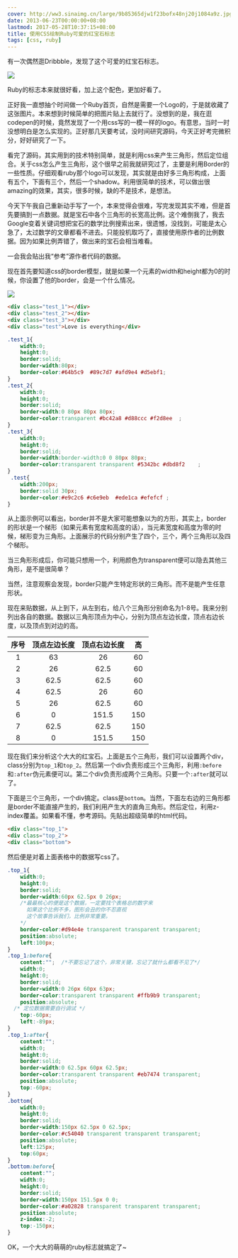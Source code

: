```yaml
---
cover: http://ww3.sinaimg.cn/large/9b85365djw1f23bofx48nj20j1084a9z.jpg
date: 2013-06-23T00:00:00+08:00
lastmod: 2017-05-28T10:37:15+08:00
title: 使用CSS绘制Ruby可爱的红宝石标志
tags: [css, ruby]
---
```

有一次偶然逛Dribbble，发现了这个可爱的红宝石标志。

![](http://ww3.sinaimg.cn/large/9b85365djw1f23bofx48nj20j1084a9z.jpg)

Ruby的标志本来就很好看，加上这个配色，更加好看了。

<!--more-->

正好我一直想抽个时间做一个Ruby首页，自然是需要一个Logo的，于是就收藏了这张图片。本来想到时候简单的把图片贴上去就行了。没想到的是，我在逛codepen的时候，竟然发现了一个用css写的一模一样的logo。有意思，当时一时没想明白是怎么实现的。正好那几天要考试，没时间研究源码，今天正好考完微积分，好好研究了一下。

看完了源码，其实用到的技术特别简单，就是利用css来产生三角形，然后定位组合。关于css怎么产生三角形，这个很早之前我就研究过了，主要是利用Border的一些性质。仔细观看ruby那个logo可以发现，其实就是由好多三角形构成，上面有五个，下面有三个，然后一个shadow。利用很简单的技术，可以做出很amazing的效果，其实，很多时候，缺的不是技术，是想法。

今天下午我自己重新动手写了一个，本来觉得会很难，写完发现其实不难，但是首先要搞到一点数据。就是宝石中各个三角形的长宽高比例。这个难倒我了，我去Google变着关键词想把宝石的数学比例搜索出来，很遗憾，没找到，可能是太心急了，太过数学的文章都看不进去。只能投机取巧了，直接使用原作者的比例数据。因为如果比例弄错了，做出来的宝石会相当难看。

一会我会贴出我“参考”源作者代码的数据。

现在首先要知道css的border模型，就是如果一个元素的width和height都为0的时候，你设置了他的border，会是一个什么情况。

![](http://ww4.sinaimg.cn/large/9b85365djw1f23book3izj20pb05qdfw.jpg)

```html
<div class="test_1"></div>
<div class="test_2"></div>
<div class="test_3"></div>
<div class="test">Love is everything</div>
```

```css
.test_1{
	width:0;
	height:0;
	border:solid;
	border-width:80px;
	border-color:#64b5c9  #89c7d7 #afd9e4 #d5ebf1;
}
.test_2{
	width:0;
	height:0;
	border:solid;
	border-width:0 80px 80px 80px;
	border-color:transparent #bc42a8 #d88ccc #f2d8ee  ;
}
.test_3{
 	width:0;
 	height:0;
 	border:solid;
 	border-width:border-width:0 0 80px 80px;
 	border-color:transparent transparent #5342bc #dbd8f2    ;
}
 .test{
 	width:200px;
 	border:solid 30px;
 	border-color:#e9c2c6 #c6e9eb  #ede1ca #efefcf ;
}
```

从上面示例可以看出，border并不是大家可能想象以为的方形，其实上，border的形状是一个梯形（如果元素有宽度和高度的话），当元素宽度和高度为零的时候，梯形变为三角形。上面展示的代码分别产生了四个，三个，两个三角形以及四个梯形。

当三角形形成后，你可能只想用一个，利用颜色为transparent便可以隐去其他三角形，是不是很简单？

当然，注意观察会发现，border只能产生特定形状的三角形。而不是能产生任意形状。

现在来贴数据，从上到下，从左到右，给八个三角形分别命名为1-8号。我来分别列出各自的数据。数据以三角形顶点为中心，分别为顶点左边长度，顶点右边长度，以及顶点到对边的高。

| 序号 | 顶点左边长度 | 顶点右边长度 | 高 |
| :--: | :------: | :--------: | :-: |
| 1 | 63 | 26 | 60 |
| 2 | 26 | 62.5 | 60 |
| 3 | 62.5 | 62.5 | 60 |
| 4 | 62.5 | 26 | 60 |
| 5 | 26 | 62.5 | 60 |
| 6 | 0 | 151.5 | 150 |
| 7 | 62.5 | 62.5 | 150 |
| 8 | 0 | 151.5 | 150 |

现在我们来分析这个大大的红宝石。上面是五个三角形，我们可以设置两个div，class分别为`top_1`和`top_2`。然后第一个div负责形成三个三角形，利用`:before`和`:after`伪元素便可以。第二个div负责形成两个三角形。只要一个`:after`就可以了。

下面是三个三角形，一个div搞定。class是`bottom`。当然，下面左右边的三角形都是border不能直接产生的，我们利用产生大的直角三角形。然后定位，利用z-index覆盖。如果看不懂，参考源码。先贴出超级简单的html代码。

```html
<div class="top_1">
<div class="top_2">
<div class="bottom">
```

然后便是对着上面表格中的数据写css了。

```css
.top_1{
	width:0;
	height:0;
	border:solid;
	border-width:60px 62.5px 0 26px;   
  	/*最最核心的便是这个数据，一定要找个表格总的数字来
  	  如果这个比例不多，图形会丑的你不忍直视
      这个故事告诉我们，比例非常重要。
    */
	border-color:#d94e4e transparent transparent transparent;
	position:absolute;
	left:100px;
}
.top_1:before{
	content:"";  /*不要忘记了这个，非常关键，忘记了就什么都看不见了*/
	width:0;
	height:0;
	border:solid;
	border-width:0 26px 60px 63px;
	border-color:transparent transparent #ffb9b9 transparent;
	position:absolute;
  /* 定位数据需要自行调试 */
	top:-60px;   
	left:-89px;  
}
.top_1:after{
	content:"";
	width:0;
	height:0;
	border:solid;
	border-width:0 62.5px 60px 62.5px;
	border-color:transparent transparent #eb7474 transparent;
	position:absolute;
	top:-60px;
}
.bottom{
	width:0;
	height:0;
	border:solid;
	border-width:150px 62.5px 0 62.5px;
	border-color:#c54040 transparent transparent transparent;
	position:absolute;
	left:125px;
	top:60px;
}
.bottom:before{
	content:"";
	width:0;
	height:0;
	border:solid;
	border-width:150px 151.5px 0 0;
	border-color:#a02828 transparent transparent transparent;
	position:absolute;
	z-index:-2;
	top:-150px;
}
```

OK，一个大大的萌萌的ruby标志就搞定了~
